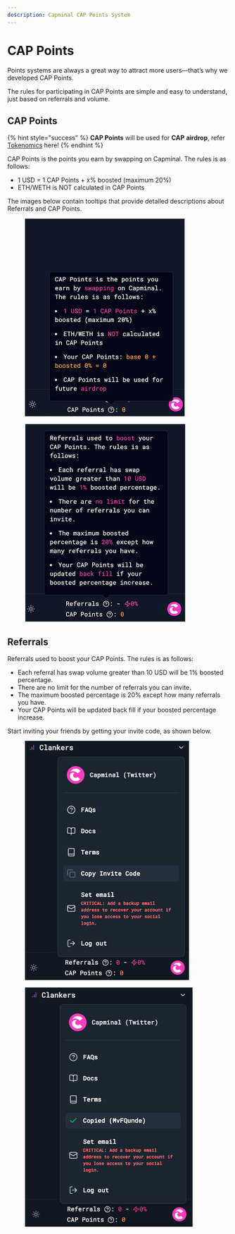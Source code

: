 ```yaml
---
description: Capminal CAP Points System
---
```


# CAP Points

Points systems are always a great way to attract more users—that’s why we developed CAP Points.

The rules for participating in CAP Points are simple and easy to understand, just based on referrals and volume.

## CAP Points

{% hint style="success" %}
**CAP Points** will be used for **CAP** **airdrop**, refer [Tokenomics](../../cap-token/tokenomics.md) here!
{% endhint %}

CAP Points is the points you earn by swapping on Capminal. The rules is as follows:

* 1 USD = 1 CAP Points + x% boosted (maximum 20%)
* ETH/WETH is NOT calculated in CAP Points

The images below contain tooltips that provide detailed descriptions about Referrals and CAP Points.

<div><figure><img src="../../.gitbook/assets/cappoint01.png" alt=""><figcaption></figcaption></figure> <figure><img src="../../.gitbook/assets/cappoint02.png" alt=""><figcaption></figcaption></figure></div>

## Referrals

Referrals used to boost your CAP Points. The rules is as follows:

* Each referral has swap volume greater than 10 USD will be 1% boosted percentage.
* There are no limit for the number of referrals you can invite.
* The maximum boosted percentage is 20% except how many referrals you have.
* Your CAP Points will be updated back fill if your boosted percentage increase.

Start inviting your friends by getting your invite code, as shown below.

<div><figure><img src="../../.gitbook/assets/invite01.png" alt=""><figcaption></figcaption></figure> <figure><img src="../../.gitbook/assets/invite02.png" alt=""><figcaption></figcaption></figure></div>

##
